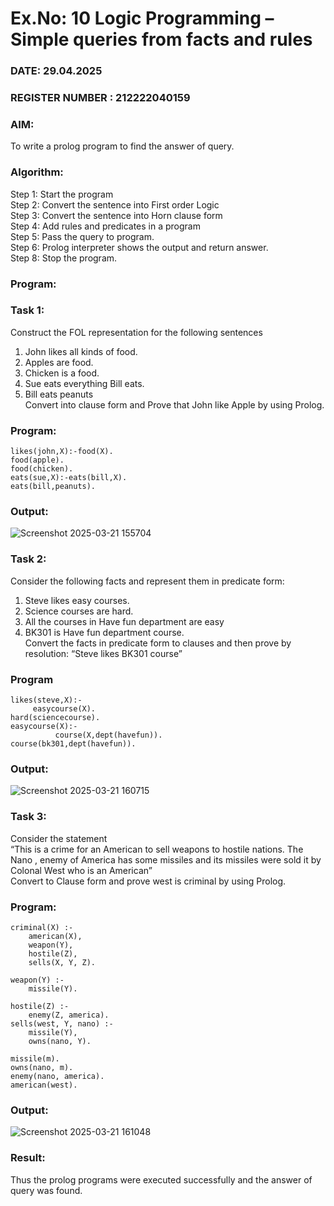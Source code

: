 
# Ex.No: 10  Logic Programming –  Simple queries from facts and rules
### DATE: 29.04.2025                                                                       
### REGISTER NUMBER : 212222040159
### AIM: 
To write a prolog program to find the answer of query. 
###  Algorithm:
 Step 1: Start the program <br> 
 Step 2: Convert the sentence into First order Logic  <br> 
 Step 3:  Convert the sentence into Horn clause form  <br> 
 Step 4: Add rules and predicates in a program   <br> 
 Step 5:  Pass the query to program. <br> 
 Step 6: Prolog interpreter shows the output and return answer. <br> 
 Step 8:  Stop the program.
### Program:
### Task 1:
Construct the FOL representation for the following sentences <br> 
1.	John likes all kinds of food.  <br> 
2.	Apples are food.  <br> 
3.	Chicken is a food.  <br> 
4.	Sue eats everything Bill eats. <br> 
5.	 Bill eats peanuts  <br> 
   Convert into clause form and Prove that John like Apple by using Prolog. <br> 
### Program:


```
likes(john,X):-food(X).
food(apple).
food(chicken).
eats(sue,X):-eats(bill,X).
eats(bill,peanuts).

```


### Output:
![Screenshot 2025-03-21 155704](https://github.com/user-attachments/assets/65d14ce2-3d4b-44e1-a657-ad86c2478dcf)


### Task 2:
Consider the following facts and represent them in predicate form: <br>              
1.	Steve likes easy courses. <br> 
2.	Science courses are hard. <br> 
3. All the courses in Have fun department are easy <br> 
4. BK301 is Have fun department course.<br> 
Convert the facts in predicate form to clauses and then prove by resolution: “Steve likes BK301 course”<br> 

### Program
```
likes(steve,X):-
     easycourse(X).
hard(sciencecourse).
easycourse(X):-
          course(X,dept(havefun)).
course(bk301,dept(havefun)).
```

### Output:
![Screenshot 2025-03-21 160715](https://github.com/user-attachments/assets/2bf44ea8-122b-4eaf-a507-cf58cea901c6)

### Task 3:

Consider the statement <br> 
“This is a crime for an American to sell weapons to hostile nations. The Nano , enemy of America has some missiles and its missiles were sold it by Colonal West who is an American” <br> 
Convert to Clause form and prove west is criminal by using Prolog.<br> 
### Program:
```
criminal(X) :- 
    american(X),
    weapon(Y),
    hostile(Z),
    sells(X, Y, Z).

weapon(Y) :- 
    missile(Y).

hostile(Z) :- 
    enemy(Z, america).  
sells(west, Y, nano) :- 
    missile(Y),
    owns(nano, Y).

missile(m).
owns(nano, m).
enemy(nano, america).
american(west).
```



### Output:
![Screenshot 2025-03-21 161048](https://github.com/user-attachments/assets/716fc203-fd9d-47dc-91da-0c80fdef0b29)


### Result:
Thus the prolog programs were executed successfully and the answer of query was found.
